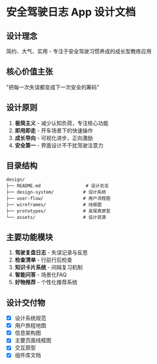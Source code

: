 # 安全驾驶日志 App 设计文档

## 设计理念
简约、大气、实用 - 专注于安全驾驶习惯养成的成长型教练应用

## 核心价值主张
"把每一次失误都变成下一次安全的筹码"

## 设计原则
1. **极简主义** - 减少认知负荷，专注核心功能
2. **即用即走** - 开车场景下的快速操作
3. **成长导向** - 可视化进步，正向激励
4. **安全第一** - 界面设计不干扰驾驶注意力

## 目录结构
```
design/
├── README.md                 # 设计总览
├── design-system/           # 设计系统
├── user-flow/               # 用户流程图
├── wireframes/              # 线框图
├── prototypes/              # 高保真原型
└── assets/                  # 设计资源
```

## 主要功能模块
1. **驾驶复盘日志** - 失误记录与反思
2. **检查清单** - 行前行后检查
3. **知识卡片系统** - 间隔复习机制
4. **智能问答** - 场景化FAQ
5. **好物推荐** - 个性化推荐系统

## 设计交付物
- [x] 设计系统规范
- [x] 用户旅程地图
- [x] 信息架构图
- [x] 主要页面线框图
- [x] 交互原型
- [x] 组件库文档 